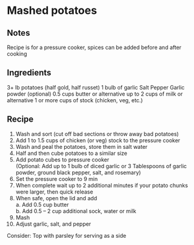 # Mashed potatoes
## Notes
Recipe is for a pressure cooker, spices can be added before and after cooking

## Ingredients  
3+ lb potatoes (half gold, half russet)
1 bulb of garlic
Salt
Pepper
Garlic powder (optional) 
0.5 cups butter or alternative
up to 2 cups of milk or alternative
1 or more cups of stock (chicken, veg, etc.)
## Recipe
1. Wash and sort (cut off bad sections or throw away bad potatoes) 
2. Add 1 to 1.5 cups of chicken (or veg) stock to the pressure cooker
3. Wash and peal the potatoes, store them in salt water
4. Half and then cube potatoes to a similar size
5. Add potato cubes to pressure cooker <br/>
    (Optional: Add up to 1 bulb of diced garlic or 3 Tablespoons of garlic powder, ground black pepper, salt, and rosemary)
6. Set the pressure cooker to 9 min
7. When complete wait up to 2 additional minutes if your potato chunks were larger, then quick release
8. When safe, open the lid and add <br/>
    a. Add 0.5 cup butter <br/>
    b. Add 0.5 – 2 cup additional sock, water or milk <br/>
9. Mash
10. Adjust garlic, salt, and pepper

Consider: Top with parsley for serving as a side
